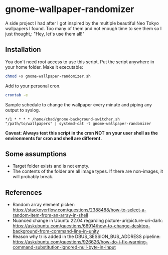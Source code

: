 # gnome-wallpaper-randomizer
A side project I had after I got inspired by the multiple beautiful Neo Tokyo wallpapers I found. Too many of them and not enough time to see them so I just thought,: "Hey, let's use them all!"

## Installation
You don't need root access to use this script.
Put the script anywhere in your home folder.
Make it executable: 
```sh
chmod +x gnome-wallpaper-randomizer.sh
```
Add to your personal cron. 
```sh
crontab -e
```

Sample schedule to change the wallpaper every minute and piping any output to syslog.
```
*/1 * * * * /home/chad/gnome-background-switcher.sh "/path/to/wallpapers" | systemd-cat -t gnome-wallpaper-randomizer
```

**Caveat: Always test this script in the cron NOT on your user shell as the environments for cron and shell are different.**

## Some assumptions
- Target folder exists and is not empty.
- The contents of the folder are all image types. If there are non-images, it will probably break.

## References
- Random array element picker: https://stackoverflow.com/questions/2388488/how-to-select-a-random-item-from-an-array-in-shell
- Nuanced change in Ubuntu 22.04 regarding picture-uri/picture-uri-dark: https://askubuntu.com/questions/66914/how-to-change-desktop-background-from-command-line-in-unity
- Reason why tr is added in the DBUS_SESSION_BUS_ADDRESS pipeline: https://askubuntu.com/questions/926626/how-do-i-fix-warning-command-substitution-ignored-null-byte-in-input